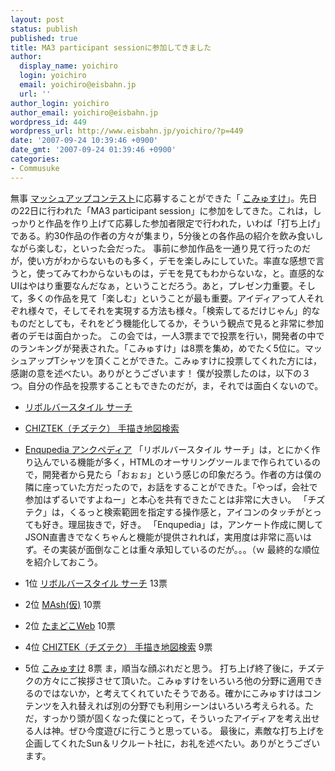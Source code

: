 ```yaml
---
layout: post
status: publish
published: true
title: MA3 participant sessionに参加してきました
author:
  display_name: yoichiro
  login: yoichiro
  email: yoichiro@eisbahn.jp
  url: ''
author_login: yoichiro
author_email: yoichiro@eisbahn.jp
wordpress_id: 449
wordpress_url: http://www.eisbahn.jp/yoichiro/?p=449
date: '2007-09-24 10:39:46 +0900'
date_gmt: '2007-09-24 01:39:46 +0900'
categories:
- Commusuke
---
```


無事
[マッシュアップコンテスト](http://jp.sun.com/mashupaward/)に応募することができた「
[こみゅすけ](http://commusuke.eisbahn.jp/)」。先日の22日に行われた「MA3 participant session」に参加をしてきた。これは，しっかりと作品を作り上げて応募した参加者限定で行われた，いわば「打ち上げ」である。約30作品の作者の方々が集まり，5分後との各作品の紹介を飲み食いしながら楽しむ，といった会だった。
事前に参加作品を一通り見て行ったのだが，使い方がわからないものも多く，デモを楽しみにしていた。率直な感想で言うと，使ってみてわからないものは，デモを見てもわからないな，と。直感的なUIはやはり重要なんだなぁ，ということだろう。あと，プレゼン力重要。そして，多くの作品を見て「楽しむ」ということが最も重要。アイディアって人それぞれ様々で，そしてそれを実現する方法も様々。「検索してるだけじゃん」的なものだとしても，それをどう機能化してるか，そういう観点で見ると非常に参加者のデモは面白かった。
この会では，一人3票までで投票を行い，開発者の中でのランキングが発表された。「こみゅすけ」は8票を集め，めでたく5位に。マッシュアップTシャツを頂くことができた。こみゅすけに投票してくれた方には，感謝の意を述べたい。ありがとうございます！
僕が投票したのは，以下の３つ。自分の作品を投票することもできたのだが，ま，それでは面白くないので。

* [リボルバースタイル サーチ](http://stoap.net/revolver/)

* [CHIZTEK（チズテク） 手描き地図検索](http://www.chiztek.net/)

* [Enqupedia アンクペディア](http://enquete.s15.coreserver.jp/)
「リボルバースタイル サーチ」は，とにかく作り込んでいる機能が多く，HTMLのオーサリングツールまで作られているので，開発者から見たら「おぉぉ」という感じの印象だろう。作者の方は僕の隣に座っていた方だったので，お話をすることができた。「やっぱ，会社で参加はずるいですよねー」と本心を共有できたことは非常に大きい。
「チズテク」は，くるっと検索範囲を指定する操作感と，アイコンのタッチがとっても好き。理屈抜きで，好き。
「Enqupedia」は，アンケート作成に関してJSON直書きでなくちゃんと機能が提供されれば，実用度は非常に高いはず。その実装が面倒なことは重々承知しているのだが。。。（ｗ
最終的な順位を紹介しておこう。

* 1位 
[リボルバースタイル サーチ](http://stoap.net/revolver/) 13票

* 2位 
[MAsh(仮)](http://kazuhiro.ty.land.to/samples/mash/dev/) 10票

* 2位 
[たまどこWeb](http://tamadokoweb.com/) 10票

* 4位 
[CHIZTEK（チズテク） 手描き地図検索](http://www.chiztek.net/) 9票

* 5位 
[こみゅすけ](http://commusuke.eisbahn.jp/) 8票
ま，順当な顔ぶれだと思う。
打ち上げ終了後に，チズテクの方々にご挨拶させて頂いた。こみゅすけをいろいろ他の分野に適用できるのではないか，と考えてくれていたそうである。確かにこみゅすけはコンテンツを入れ替えれば別の分野でも利用シーンはいろいろ考えられる。ただ，すっかり頭が固くなった僕にとって，そういったアイディアを考え出せる人は神。ぜひ今度遊びに行こうと思っている。
最後に，素敵な打ち上げを企画してくれたSun＆リクルート社に，お礼を述べたい。ありがとうございます。

